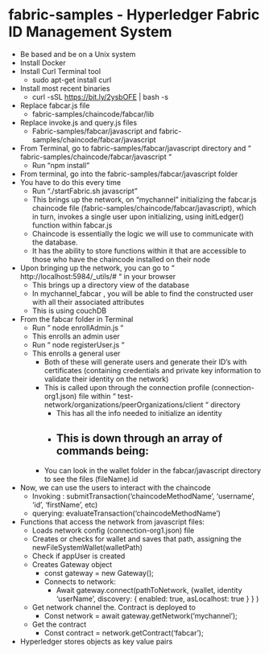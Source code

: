 # fabric-samples - Hyperledger Fabric ID Management System

- Be based and be on a Unix system
- Install Docker
- Install Curl Terminal tool
    - sudo apt-get install curl
- Install most recent binaries
    - curl -sSL https://bit.ly/2ysbOFE | bash -s
- Replace fabcar.js file
    - fabric-samples/chaincode/fabcar/lib
- Replace invoke.js and query.js files
    - Fabric-samples/fabcar/javascript and fabric-samples/chaincode/fabcar/javascript
- From Terminal, go to fabric-samples/fabcar/javascript directory and “ fabric-samples/chaincode/fabcar/javascript “
    - Run “npm install”
- From terminal, go into the fabric-samples/fabcar/javascript folder
- You have to do this every time 
    - Run “./startFabric.sh javascript”
    - This brings up the network, on “mychannel” initializing the fabcar.js chaincode file (fabric-samples/chaincode/fabcar/javascript), which in turn, invokes a single user upon initializing, using initLedger() function within fabcar.js
    - Chaincode is essentially the logic we will use to communicate with the database.  
    - It has the ability to store functions within it that are accessible to those who have the chaincode installed on their node
- Upon bringing up the network, you can go to “ http://localhost:5984/_utils/# “  in your browser
    - This brings up a directory view of the database
    - In mychannel_fabcar , you will be able to find the constructed user with all their associated attributes
    - This is using couchDB
- From the fabcar folder in Terminal
    - Run “ node enrollAdmin.js “
    - This enrolls an admin user
    - Run “ node registerUser.js “
    - This enrolls a general user
        - Both of these will generate users and generate their ID’s with certificates (containing credentials and private key information to validate their identity on the network)
        - This is called upon through the connection profile (connection-org1.json) file within “ test-network/organizations/peerOrganizations/client “ directory
            - This has all the info needed to initialize an identity
            - This is down through an array of commands being:
                - 
        - You can look in the wallet folder in the fabcar/javascript directory to see the files (fileName).id
- Now, we can use the users to interact with the chaincode
    - Invoking : submitTransaction(‘chaincodeMethodName’, ‘username’, ‘id’, ‘firstName’, etc)
    - querying: evaluateTransaction(‘chaincodeMethodName’)
- Functions that access the network from javascript files:
    - Loads network config (connection-org1.json) file
    - Creates or checks for wallet and saves that path, assigning the newFileSystemWallet(walletPath)
    - Check if appUser is created
    - Creates Gateway object
        - const gateway = new Gateway();
        - Connects to network:
            - Await gateway.connect(pathToNetwork, {wallet, identity ‘userName’, discovery: { enabled: true, asLocalhost: true } } )
    - Get network channel the. Contract is deployed to
        - Const network = await gateway.getNetwork(‘mychannel’);
    - Get the contract
        - Const contract = network.getContract(‘fabcar’);
- Hyperledger stores objects as key value pairs
